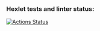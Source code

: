 ### Hexlet tests and linter status:
[![Actions Status](https://github.com/SebastianAguilar12/fullstack-javascript-project-98/actions/workflows/hexlet-check.yml/badge.svg)](https://github.com/SebastianAguilar12/fullstack-javascript-project-98/actions)